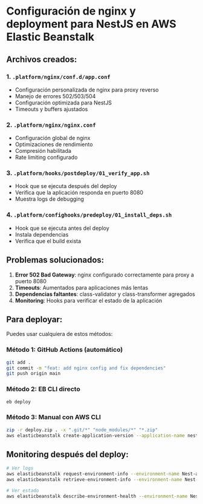 # Configuración de nginx y deployment para NestJS en AWS Elastic Beanstalk

## Archivos creados:

### 1. `.platform/nginx/conf.d/app.conf`
- Configuración personalizada de nginx para proxy reverso
- Manejo de errores 502/503/504
- Configuración optimizada para NestJS
- Timeouts y buffers ajustados

### 2. `.platform/nginx/nginx.conf`
- Configuración global de nginx
- Optimizaciones de rendimiento
- Compresión habilitada
- Rate limiting configurado

### 3. `.platform/hooks/postdeploy/01_verify_app.sh`
- Hook que se ejecuta después del deploy
- Verifica que la aplicación responda en puerto 8080
- Muestra logs de debugging

### 4. `.platform/confighooks/predeploy/01_install_deps.sh`
- Hook que se ejecuta antes del deploy
- Instala dependencias
- Verifica que el build exista

## Problemas solucionados:

1. **Error 502 Bad Gateway**: nginx configurado correctamente para proxy a puerto 8080
2. **Timeouts**: Aumentados para aplicaciones más lentas
3. **Dependencias faltantes**: class-validator y class-transformer agregados
4. **Monitoring**: Hooks para verificar el estado de la aplicación

## Para deployar:

Puedes usar cualquiera de estos métodos:

### Método 1: GitHub Actions (automático)
```bash
git add .
git commit -m "feat: add nginx config and fix dependencies"
git push origin main
```

### Método 2: EB CLI directo
```bash
eb deploy
```

### Método 3: Manual con AWS CLI
```bash
zip -r deploy.zip . -x ".git/*" "node_modules/*" "*.zip"
aws elasticbeanstalk create-application-version --application-name nest-api-yebaam --version-label "v-$(date +%s)" --source-bundle S3Bucket="tu-bucket",S3Key="deploy.zip"
```

## Monitoring después del deploy:

```bash
# Ver logs
aws elasticbeanstalk request-environment-info --environment-name Nest-api-yebaam-env --info-type tail
aws elasticbeanstalk retrieve-environment-info --environment-name Nest-api-yebaam-env --info-type tail

# Ver estado
aws elasticbeanstalk describe-environment-health --environment-name Nest-api-yebaam-env --attribute-names All
```
